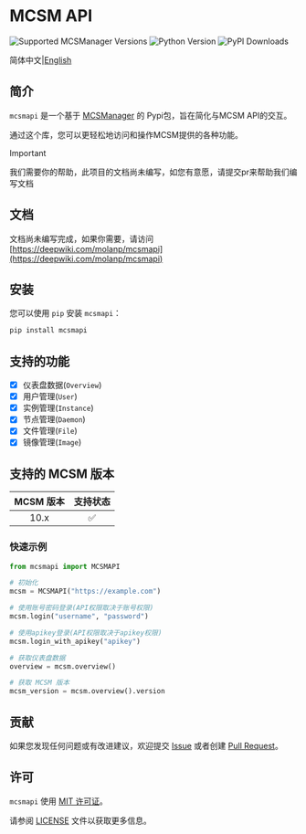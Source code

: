 # MCSM API

![Supported MCSManager Versions](https://img.shields.io/badge/Supported%20MCSManager%20Versions-10.x-blue)
![Python Version](https://img.shields.io/badge/Python%20Version-%3E%3D3.7-blue)
![PyPI Downloads](https://img.shields.io/pypi/dm/mcsmapi)

简体中文|[English](README.md)

## 简介

`mcsmapi` 是一个基于 [MCSManager](https://github.com/MCSManager/MCSManager) 的 Pypi包，旨在简化与MCSM API的交互。

通过这个库，您可以更轻松地访问和操作MCSM提供的各种功能。

> [!important]
> 我们需要你的帮助，此项目的文档尚未编写，如您有意愿，请提交pr来帮助我们编写文档

## 文档

文档尚未编写完成，如果你需要，请访问[https://deepwiki.com/molanp/mcsmapi](https://deepwiki.com/molanp/mcsmapi)

## 安装

您可以使用 `pip` 安装 `mcsmapi`：

```bash
pip install mcsmapi
```

## 支持的功能

- [x] 仪表盘数据(`Overview`)
- [x] 用户管理(`User`)
- [x] 实例管理(`Instance`)
- [x] 节点管理(`Daemon`)
- [x] 文件管理(`File`)
- [x] 镜像管理(`Image`)

## 支持的 MCSM 版本

| MCSM 版本 | 支持状态 |
| :---: | :---: |
| 10.x | ✅ |

### 快速示例

```python
from mcsmapi import MCSMAPI

# 初始化
mcsm = MCSMAPI("https://example.com")

# 使用账号密码登录(API权限取决于账号权限)
mcsm.login("username", "password")

# 使用apikey登录(API权限取决于apikey权限)
mcsm.login_with_apikey("apikey")

# 获取仪表盘数据
overview = mcsm.overview()

# 获取 MCSM 版本
mcsm_version = mcsm.overview().version

```

## 贡献

如果您发现任何问题或有改进建议，欢迎提交 [Issue](https://github.com/molanp/mcsmapi/issues) 或者创建 [Pull Request](https://github.com/molanp/mcsmapi/pulls)。

## 许可

`mcsmapi` 使用 [MIT 许可证](https://opensource.org/licenses/MIT)。

请参阅 [LICENSE](LICENSE) 文件以获取更多信息。
